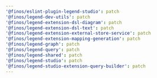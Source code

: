 ```yaml
---
'@finos/eslint-plugin-legend-studio': patch
'@finos/legend-dev-utils': patch
'@finos/legend-extension-dsl-diagram': patch
'@finos/legend-extension-dsl-text': patch
'@finos/legend-extension-external-store-service': patch
'@finos/legend-extension-mapping-generation': patch
'@finos/legend-graph': patch
'@finos/legend-query': patch
'@finos/legend-shared': patch
'@finos/legend-studio': patch
'@finos/legend-studio-extension-query-builder': patch
---
```

